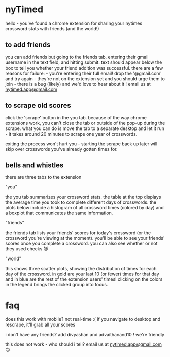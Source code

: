 # nyTimed 

hello - you've found a chrome extension for sharing your nytimes crossword stats with friends (and the world!)

## to add friends
you can add friends but going to the friends tab, entering their gmail username in the text field, and hitting submit. text should appear below the box to tell you whether your friend addition was successful. there are a few reasons for failure:
	- you're entering their full email! drop the '@gmail.com' and try again
	- they're not on the extension yet and you should urge them to join
	- there is a bug (likely) and we'd love to hear about it ! email us at nytimed.app@gmail.com

## to scrape old scores
click the 'scrape' button in the you tab. because of the way chrome extensions work, you can't close the tab or outside of the pop-up during the scrape. what you can do is move the tab to a separate desktop and let it run - it takes around 20 minutes to scrape one year of crosswords. 


exiting the process won't hurt you - starting the scrape back up later will skip over crosswords you've already gotten times for.

## bells and whistles

there are three tabs to the extension

"you"

the you tab summarizes your crossword stats. the table at the top displays the average time you took to complete different days of crosswords. the plots below include a histogram of all crossword times (colored by day) and a boxplot that communicates the same information.

"friends"

the friends tab lists your friends' scores for today's crossword (or the crossword you're viewing at the moment). you'll be able to see your friends' scores once you complete a crossword. you can also see whether or not they used checks 😈

"world"

this shows three scatter plots, showing the distribution of times for each day of the crossword. in gold are your last 10 (or fewer) times for that day and in blue are the rest of the extension users' times! clicking on the colors in the legend brings the clicked group into focus.

# faq
does this work with mobile?
not real-time :( if you navigate to desktop and rescrape, it'll grab all your scores

i don't have any friends?
add divyashan and advaithanand10 ! we're friendly 

this does not work - who should i tell?
email us at nytimed.app@gmail.com 🙃



